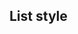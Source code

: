## List style


<!-- <values.listStyle> -->
<!-- </values.listStyle> -->

<!-- <variants.listStyle> -->
<!-- </variants.listStyle> -->